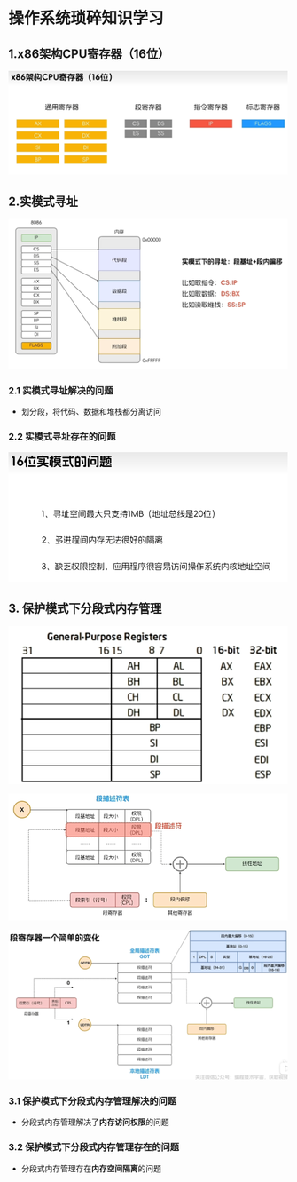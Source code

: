 # 操作系统琐碎知识学习

## 1.x86架构CPU寄存器（16位）
![x86架构CPU寄存器（16位）](image/1.操作系统琐碎知识学习/x86架构CPU寄存器_16位.png)

## 2.实模式寻址
![实模式寻址](image/1.操作系统琐碎知识学习/实模式寻址.png)

### 2.1 实模式寻址解决的问题
* 划分段，将代码、数据和堆栈都分离访问

### 2.2 实模式寻址存在的问题
![实模式寻址存在的问题](image/1.操作系统琐碎知识学习/实模式寻址存在的问题.png)

## 3. 保护模式下分段式内存管理
![32位寄存器](image/1.操作系统琐碎知识学习/32位寄存器.png)

![段描述符表1](image/1.操作系统琐碎知识学习/段描述符表1.png)

![段描述符表2](image/1.操作系统琐碎知识学习/段描述符表2.png)

### 3.1 保护模式下分段式内存管理解决的问题
* 分段式内存管理解决了**内存访问权限**的问题

### 3.2 保护模式下分段式内存管理存在的问题
* 分段式内存管理存在**内存空间隔离**的问题